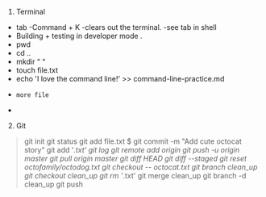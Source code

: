 1. Terminal 
- tab
-Command + K -clears out the terminal.
-see tab in shell
- Building + testing  in developer mode .
- pwd
- cd ..
- mkdir “  “
- touch file.txt
- echo 'I love the command line!' >> command-line-practice.md
 -     more file    
- 


2. Git
> git init
 git status
git add file.txt
$ git commit -m "Add cute octocat story"
git add '*.txt'
git log
git remote add origin
git push -u origin master
git pull origin master
git diff HEAD
git diff --staged
 git reset octofamily/octodog.txt
git checkout -- octocat.txt
git branch clean_up
git checkout clean_up
git rm '*.txt'
git merge clean_up
git branch -d clean_up
git push